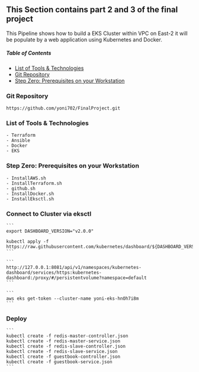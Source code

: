 ## This Section contains part 2 and 3 of the final project
This Pipeline shows how to build a EKS Cluster within VPC on East-2 
it will be populate by a web application using Kubernetes and Docker. 

##### Table of Contents
 * [List of Tools & Technologies](#Technologies)
 * [Git Repository](#Git)
 * [Step Zero: Prerequisites on your Workstation](#step-zero)

 ### Git Repository <a id="Git"></a>
    https://github.com/yoni702/FinalProject.git


 ### List of Tools & Technologies <a id="Technologies"></a>
    - Terraform
    - Ansible
    - Docker
    - EKS


 ### Step Zero: Prerequisites on your Workstation <a id="step-zero"></a>
    - InstallAWS.sh 
    - InstallTerraform.sh
    - github.sh
    - InstallDocker.sh
    - InstallEksctl.sh

### Connect to Cluster via eksctl
    ```
    export DASHBOARD_VERSION="v2.0.0"

    kubectl apply -f https://raw.githubusercontent.com/kubernetes/dashboard/${DASHBOARD_VERSION}/aio/deploy/recommended.yaml
    ```

    ```
    http://127.0.0.1:8081/api/v1/namespaces/kubernetes-dashboard/services/https:kubernetes-dashboard:/proxy/#/persistentvolume?namespace=default
    ```
    
    ```
    aws eks get-token --cluster-name yoni-eks-hnOh7i8m
    ```

### Deploy
    ```
    kubectl create -f redis-master-controller.json
    kubectl create -f redis-master-service.json
    kubectl create -f redis-slave-controller.json
    kubectl create -f redis-slave-service.json
    kubectl create -f guestbook-controller.json
    kubectl create -f guestbook-service.json
    ```